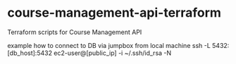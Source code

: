 # course-management-api-terraform
Terraform scripts for Course Management API

example how to connect to DB via jumpbox from local machine
ssh -L 5432:[db_host]:5432 ec2-user@[public_ip] -i ~/.ssh/id_rsa -N
